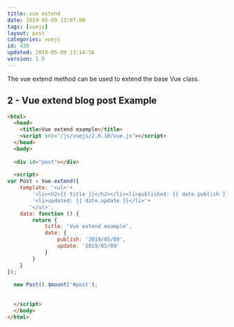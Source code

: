 ```yaml
---
title: vue extend
date: 2019-05-09 13:07:00
tags: [vuejs]
layout: post
categories: vuejs
id: 439
updated: 2019-05-09 13:14:56
version: 1.0
---
```


The vue extend method can be used to extend the base Vue class.

<!-- more -->

## 2 - Vue extend blog post Example

```html
<html>
  <head>
    <title>Vue extend example</title>
    <script src="/js/vuejs/2.6.10/vue.js"></script>
  </head>
  <body>
  
  <div id="post"></div>
  
  <script>
var Post = Vue.extend({
    template: '<ul>'+
        '<li><h2>{{ title }}</h2></li><li>published: {{ date.publish }}</li>'+
        '<li>updated: {{ date.update }}</li>'+
       '</ul>',
    data: function () {
        return {
            title: 'Vue extend example',
            date: {
                publish: '2019/05/09',
                update: '2019/05/09'
            }
        }
    }
});
  
  new Post().$mount('#post');
  
  
  </script>
  </body>
</html>
```